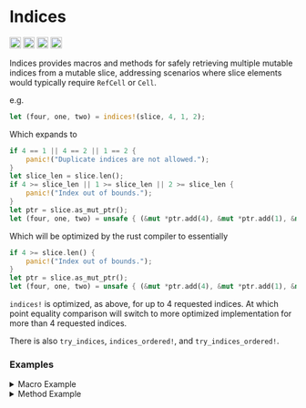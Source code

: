 # Indices

[<img alt="github" src="https://img.shields.io/badge/github-mcmah309/indices-8da0cb?style=for-the-badge&labelColor=555555&logo=github" height="20">](https://github.com/mcmah309/indices)
[<img alt="crates.io" src="https://img.shields.io/crates/v/indices.svg?style=for-the-badge&color=fc8d62&logo=rust" height="20">](https://crates.io/crates/indices)
[<img alt="docs.rs" src="https://img.shields.io/badge/docs.rs-indices-66c2a5?style=for-the-badge&labelColor=555555&logo=docs.rs" height="20">](https://docs.rs/indices)
[<img alt="build status" src="https://img.shields.io/github/actions/workflow/status/mcmah309/indices/rust.yml?branch=master&style=for-the-badge" height="20">](https://github.com/mcmah309/indices/actions?query=branch%3Amaster)

Indices provides macros and methods for safely retrieving multiple mutable indices from a mutable slice,
addressing scenarios where slice elements would typically require `RefCell` or `Cell`.

e.g.
```rust
let (four, one, two) = indices!(slice, 4, 1, 2);
```
Which expands to
```rust
if 4 == 1 || 4 == 2 || 1 == 2 {
    panic!("Duplicate indices are not allowed.");
}
let slice_len = slice.len();
if 4 >= slice_len || 1 >= slice_len || 2 >= slice_len {
    panic!("Index out of bounds.");
}
let ptr = slice.as_mut_ptr();
let (four, one, two) = unsafe { (&mut *ptr.add(4), &mut *ptr.add(1), &mut *ptr.add(2)) }
```
Which will be optimized by the rust compiler to essentially
```rust
if 4 >= slice.len() {
    panic!("Index out of bounds.");
}
let ptr = slice.as_mut_ptr();
let (four, one, two) = unsafe { (&mut *ptr.add(4), &mut *ptr.add(1), &mut *ptr.add(2)) }
```
`indices!` is optimized, as above, for up to 4 requested indices. At which point equality comparison
will switch to more optimized implementation for more than 4 requested indices.

There is also `try_indices`, `indices_ordered!`, and `try_indices_ordered!`.

### Examples
<details>

<summary>Macro Example</summary>

All macros are zero allocation and allow retrieving a variable number of indices at runtime. Prefer macros when the number
of indices are known at compile time. e.g.
```rust
fn main() {
    struct Person {
        first: String,
        last: String,
    }
    let mut data = [
        Person { first: "John".to_string(), last: "Doe".to_string() },
        Person { first: "Jane".to_string(), last: "Smith".to_string() },
        Person { first: "Alice".to_string(), last: "Johnson".to_string() },
        Person { first: "Bob".to_string(), last: "Brown".to_string() },
        Person { first: "Charlie".to_string(), last: "White".to_string() },
    ];
    fn modify(data_slice: &mut [Person], index: usize){
        let (four, func_provided, three) = indices!(data_slice, 4, index, 3);
        four.last = "Black".to_string();
        func_provided.first = "Jack".to_string();
        three.last = "Jones".to_string();
    }
    let slice = data.as_mut_slice();
    modify(slice, 1);
    assert_eq!(data[4].last, "Black");
    assert_eq!(data[1].first, "Jack");
    assert_eq!(data[3].last, "Jones");
}
```

</details>

<details>

<summary>Method Example</summary>

Methods allow for more dynamic runtime retrieval when the number of indices is unknown at compile time. e.g.
```rust
fn main() {
    struct Node {
        index: usize,
        visited: usize,
        edges: Vec<usize>,
        message: String,
    }

    let mut graph = vec![
        Node {
            index: 0,
            visited: usize::MAX,
            edges: vec![1, 2],
            message: String::new(),
        },
        Node {
            index: 1,
            visited: usize::MAX,
            edges: vec![0, 2],
            message: String::new(),
        },
        Node {
            index: 2,
            visited: usize::MAX,
            edges: vec![3],
            message: String::new(),
        },
        Node {
            index: 4,
            visited: usize::MAX,
            edges: vec![1],
            message: String::new(),
        },
    ];

    fn traverse_graph(graph: &mut [Node], current: usize, start: usize) -> bool {
        if current == start {
            return true;
        }
        let edges = graph[current].edges.clone();
        let [mut current_node, mut edge_nodes] = indices_slices(graph, [&[current], &edges]);
        for edge_node in edge_nodes.iter_mut() {
            current_node[0].visited = current;
            edge_node.message.push_str(&format!(
                "This is Node `{}` Came from Node `{}`.",
                edge_node.index, current_node[0].visited
            ));
        }
        for edge in edges {
            if traverse_graph(graph, edge, start) {
                return true;
            }
        }
        return false;
    }
    traverse_graph(&mut *graph, 2, 0);
    let answers = [
        "This is Node `0` Came from Node `1`.",
        "This is Node `1` Came from Node `3`.",
        "This is Node `2` Came from Node `1`.",
        "This is Node `4` Came from Node `2`.",
    ];
    for (index, node) in graph.iter().enumerate() {
        assert_eq!(&node.message, answers[index]);
    }
}
```

</details>
